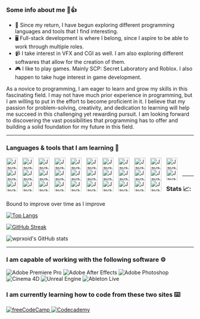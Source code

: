 ### Some info about me 🙂👍

- 🌱 Since my return, I have begun exploring different programming languages and tools that I find interesting.
- 🖥️ Full-stack development is where I belong, since I aspire to be able to work through multiple roles.
- 📹 I take interest in VFX and CGI as well. I am also exploring different softwares that allow for the creation of them.
- 🎮 I like to play games. Mainly SCP: Secret Laboratory and Roblox. I also happen to take huge interest in game development.

As a novice to programming, I am eager to learn and grow my skills in this fascinating field. I may not have much prior experience in programming, but I am willing to put in the effort to become proficient in it. I believe that my passion for problem-solving, creativity, and dedication to learning will help me succeed in this challenging yet rewarding pursuit. I am looking forward to discovering the vast possibilities that programming has to offer and building a solid foundation for my future in this field.

---
### Languages & tools that I am learning 🧰

<p>
 <img align="left" alt="Java" width="30px" style="padding-right:10px;" src="https://cdn.jsdelivr.net/gh/devicons/devicon/icons/javascript/javascript-plain.svg"/>
 <img align="left" alt="Java" width="30px" style="padding-right:10px;" src="https://cdn.jsdelivr.net/gh/devicons/devicon/icons/html5/html5-plain.svg"/>
 <img align="left" alt="Java" width="30px" style="padding-right:10px;" src="https://cdn.jsdelivr.net/gh/devicons/devicon/icons/css3/css3-plain.svg"/>
 <img align="left" alt="Java" width="30px" style="padding-right:10px;" src="https://cdn.jsdelivr.net/gh/devicons/devicon/icons/nodejs/nodejs-plain.svg"/>
 <img align="left" alt="Java" width="30px" style="padding-right:10px;" src="https://cdn.jsdelivr.net/gh/devicons/devicon/icons/backbonejs/backbonejs-plain.svg"/>
 <img align="left" alt="Java" width="30px" style="padding-right:10px;" src="https://cdn.jsdelivr.net/gh/devicons/devicon/icons/vuejs/vuejs-plain.svg"/>
 <img align="left" alt="Java" width="30px" style="padding-right:10px;" src="https://cdn.jsdelivr.net/gh/devicons/devicon/icons/react/react-original.svg"/>
 <img align="left" alt="Java" width="30px" style="padding-right:10px;" src="https://cdn.jsdelivr.net/gh/devicons/devicon/icons/java/java-plain.svg"/>
 <img align="left" alt="Java" width="30px" style="padding-right:10px;" src="https://cdn.jsdelivr.net/gh/devicons/devicon/icons/lua/lua-plain.svg"/>
 <img align="left" alt="Java" width="30px" style="padding-right:10px;" src="https://cdn.jsdelivr.net/gh/devicons/devicon/icons/python/python-plain.svg"/>
 <img align="left" alt="Java" width="30px" style="padding-right:10px;" src="https://cdn.jsdelivr.net/gh/devicons/devicon/icons/c/c-plain.svg"/>
 <img align="left" alt="Java" width="30px" style="padding-right:10px;" src="https://cdn.jsdelivr.net/gh/devicons/devicon/icons/go/go-original-wordmark.svg"/>
 <img align="left" alt="Java" width="30px" style="padding-right:10px;" src="https://cdn.jsdelivr.net/gh/devicons/devicon/icons/kotlin/kotlin-plain.svg"/>
 <img align="left" alt="Java" width="30px" style="padding-right:10px;" src="https://cdn.jsdelivr.net/gh/devicons/devicon/icons/typescript/typescript-plain.svg"/>
 <img align="left" alt="Java" width="30px" style="padding-right:10px;" src="https://cdn.jsdelivr.net/gh/devicons/devicon/icons/angularjs/angularjs-plain.svg"/>
 <img align="left" alt="Java" width="30px" style="padding-right:10px;" src="https://cdn.jsdelivr.net/gh/devicons/devicon/icons/gatsby/gatsby-plain.svg"/>
 <img align="left" alt="Java" width="30px" style="padding-right:10px;" src="https://cdn.jsdelivr.net/gh/devicons/devicon/icons/csharp/csharp-plain.svg"/>
 <img align="left" alt="Java" width="30px" style="padding-right:10px;" src="https://cdn.jsdelivr.net/gh/devicons/devicon/icons/cplusplus/cplusplus-plain.svg"/>
 <img align="left" alt="Java" width="30px" style="padding-right:10px;" src="https://cdn.jsdelivr.net/gh/devicons/devicon/icons/spring/spring-original.svg"/>
 <img align="left" alt="Java" width="30px" style="padding-right:10px;" src="https://cdn.jsdelivr.net/gh/devicons/devicon/icons/django/django-plain.svg"/>
 <img align="left" alt="Java" width="30px" style="padding-right:10px;" src="https://cdn.jsdelivr.net/gh/devicons/devicon/icons/swift/swift-original.svg"/>
 <img align="left" alt="Java" width="30px" style="padding-right:10px;" src="https://cdn.jsdelivr.net/gh/devicons/devicon/icons/solidity/solidity-plain.svg"/>
 <img align="left" alt="Java" width="30px" style="padding-right:10px;" src="https://cdn.jsdelivr.net/gh/devicons/devicon/icons/mysql/mysql-plain.svg"/>
 <img align="left" alt="Java" width="30px" style="padding-right:10px;" src="https://cdn.jsdelivr.net/gh/devicons/devicon/icons/qt/qt-original.svg"/>
 <img align="left" alt="Java" width="30px" style="padding-right:10px;" src="https://cdn.jsdelivr.net/gh/devicons/devicon/icons/ruby/ruby-plain.svg"/>
 <img align="left" alt="Java" width="30px" style="padding-right:10px;" src="https://cdn.jsdelivr.net/gh/devicons/devicon/icons/haskell/haskell-original.svg"/>
 <img align="left" alt="Java" width="30px" style="padding-right:10px;" src="https://cdn.jsdelivr.net/gh/devicons/devicon/icons/scala/scala-original.svg"/>
 <img align="left" alt="Java" width="30px" style="padding-right:10px;" src="https://cdn.jsdelivr.net/gh/devicons/devicon/icons/julia/julia-original.svg"/>
 <img align="left" alt="Java" width="30px" style="padding-right:10px;" src="https://cdn.jsdelivr.net/gh/devicons/devicon/icons/elixir/elixir-original.svg"/>
 <img align="left" alt="Java" width="30px" style="padding-right:10px;" src="https://cdn.jsdelivr.net/gh/devicons/devicon/icons/php/php-plain.svg"/>
 <img align="left" alt="Java" width="30px" style="padding-right:10px;" src="https://cdn.jsdelivr.net/gh/devicons/devicon/icons/r/r-original.svg"/>
 <img align="left" alt="Java" width="30px" style="padding-right:10px;" src="https://cdn.jsdelivr.net/gh/devicons/devicon/icons/linux/linux-original.svg"/>
<br/>
 <br/>
 
---
### Stats 📈:

Bound to improve over time as I improve

[![Top Langs](https://github-readme-stats.vercel.app/api/top-langs/?username=exhene&layout=compact&theme=dark)](https://github.com/exhene/github-readme-stats)

[![GitHub Streak](https://github-readme-streak-stats.herokuapp.com/?user=exhene&theme=dark)](https://git.io/streak-stats)

![wprxoid's GitHub stats](https://github-readme-stats.vercel.app/api?username=exhene&show_icons=true&theme=dark)
   
</p>

---
### I am capable of working with the following software ⚙️

<p>
   <img alt="Adobe Premiere Pro" src="https://img.shields.io/badge/Adobe Premiere Pro-9999FF?logo=adobepremierepro&logoColor=white&style=for-the-badge" />
  <img alt="Adobe After Effects" src="https://img.shields.io/badge/Adobe After Effects-9999FF?logo=adobeaftereffects&logoColor=white&style=for-the-badge" />
  <img alt="Adobe Photoshop" src="https://img.shields.io/badge/Adobe Photoshop-31A8FF?logo=adobephotoshop&logoColor=white&style=for-the-badge" />
  <img alt="Cinema 4D" src="https://img.shields.io/badge/Cinema 4D-011A6A?logo=cinema4d&logoColor=white&style=for-the-badge" />
  <img alt="Unreal Engine" src="https://img.shields.io/badge/Unreal Engine-313131?logo=unrealengine&logoColor=white&style=for-the-badge" />
  <img alt="Ableton Live" src="https://img.shields.io/badge/Ableton Live-000000?logo=abletonlive&logoColor=white&style=for-the-badge" />

### I am currently learning how to code from these two sites ⌨️
<p>
  <a href="https://www.freecodecamp.org/learn">
    <img alt="freeCodeCamp" src="https://img.shields.io/badge/freecodecamp-0A0A23?logo=freecodecamp&logoColor=white&style=for-the-badge" />
  </a>
  <a href="https://www.codecademy.com/learn">
    <img alt="Codecademy" src="https://img.shields.io/badge/codecademy-1F4056?logo=codecademy&logoColor=white&style=for-the-badge" />
  </a>
